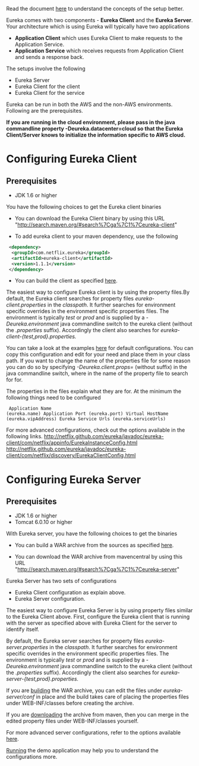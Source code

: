 Read the document [here](https://github.com/Netflix/eureka/wiki/Eureka-at-a-glance) to understand the concepts of the setup better.

Eureka comes with two components - **Eureka Client** and the **Eureka Server**. Your architecture which is using Eureka will typically have two applications

* **Application Client** which uses Eureka Client to make requests to the Application Service.
* **Application Service** which receives requests from Application Client and sends a response back.

The setups involve the following

* Eureka Server
* Eureka Client for the client
* Eureka Client for the service

Eureka can be run in both the AWS and the non-AWS environments. Following are the prerequisites.

**If you are running in the cloud environment, please pass in the java commandline property -Deureka.datacenter=cloud so that the Eureka Client/Server knows to initialize the information specific to AWS cloud.**

# Configuring Eureka Client

## Prerequisites

* JDK 1.6 or higher

You have the following choices to get the Eureka client binaries

* You can download the Eureka Client binary by using this URL "http://search.maven.org/#search%7Cga%7C1%7Ceureka-client"

* To add eureka client to your maven dependency, use the following 
```xml
 <dependency>
  <groupId>com.netflix.eureka</groupId>
  <artifactId>eureka-client</artifactId>
  <version>1.1.1</version>
 </dependency>
```
* You can build the client as specified [here](https://github.com/Netflix/eureka/wiki/Building-Eureka-Client-and-Server).

The easiest way to configure Eureka client is by using the property files.By default, the Eureka client searches for property files _eureka-client.properties_ in the _classpath_. It further searches for environment specific overrides in the environment specific properties files. The environment is typically _test_ or _prod_ and is supplied by a _-Deureka.environment_ java commandline switch to the eureka client (without the _.properties_ suffix). Accordingly the client also searches for _eureka-client-{test,prod}.properties._

You can take a look at the examples [here](https://github.com/Netflix/eureka/tree/master/eureka-server/conf)  for default configurations. You can copy this configuration and edit for your need and place them in your class path. If you want to change the name of the properties file for some reason you can do so by specifying _-Deureka.client.props=<myprops>_  (without suffix) in the java commandline switch, where _<myprops>_ in the name of the property file to search for for.

The properties in the files explain what they are for. At the minimum the following things need to be configured
    <pre><code> 
    Application Name (eureka.name)
    Application Port (eureka.port)
    Virtual HostName (eureka.vipAddress)
    Eureka Service Urls (eureka.serviceUrls)
   </pre></code> 

For more advanced configurations, check out the options available in the following links.
http://netflix.github.com/eureka/javadoc/eureka-client/com/netflix/appinfo/EurekaInstanceConfig.html
http://netflix.github.com/eureka/javadoc/eureka-client/com/netflix/discovery/EurekaClientConfig.html

# Configuring Eureka Server

## Prerequisites

* JDK 1.6 or higher 
* Tomcat 6.0.10 or higher

With Eureka server, you have the following choices to get the binaries

*  You can build a WAR archive from the sources as specified [here](https://github.com/Netflix/eureka/wiki/Building-Eureka-Client-and-Server).

*  You can download the WAR archive from mavencentral by using this URL  
   "http://search.maven.org/#search%7Cga%7C1%7Ceureka-server" 

Eureka Server has two sets of configurations

* Eureka Client configuration as explain above.
* Eureka Server configuration.

The easiest way to configure Eureka Server is by using property files similar to the Eureka Client above. First, configure the Eureka client that is running with the server as specified above with Eureka Client for the server to identify itself. 

By default, the Eureka server searches for property files _eureka-server.properties_ in the _classpath_. It further searches for environment specific overrides in the environment specific properties files. The environment is typically _test_ or _prod_ and is supplied by a _-Deureka.environment_ java commandline switch to the eureka client (without the _.properties_ suffix). Accordingly the client also searches for _eureka-server-{test,prod}.properties._

If you are [building](https://github.com/Netflix/eureka/wiki/Building-Eureka-Client-and-Server) the WAR archive, you can edit the files under _eureka-server/conf_ in place and the build takes care of placing the properties files under WEB-INF/classes before creating the archive.

If you are [downloading]("http://search.maven.org/#search%7Cga%7C1%7Ceureka-server" ) the archive from maven, then you can merge in the edited property files under WEB-INF/classes yourself.

For more advanced server configurations, refer to the options available [here](http://netflix.github.com/eureka/javadoc/eureka-core/com/netflix/eureka/EurekaServerConfig.html).

[Running](https://github.com/Netflix/eureka/wiki/Running-the-Demo-Application) the demo application may help you to understand the configurations more.